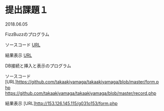 # 提出課題１
2018.06.05

FizzBuzzのプログラム

ソースコード
[URL](https://github.com/takaakiyamaga/takaakiyamaga/blob/master/FizzBuzz.php)

結果表示
[URL](http://153.126.145.115/g031o153/FizzBuzz.php)


DB接続と挿入と表示のプログラム

ソースコード
[URL]https://github.com/takaakiyamaga/takaakiyamaga/blob/master/form.php
　　　https://github.com/takaakiyamaga/takaakiyamaga/blob/master/record.php

結果表示
[URL]http://153.126.145.115/g031o153/form.php
